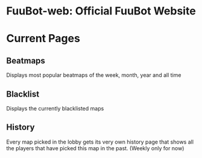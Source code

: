 # FuuBot-web: Official FuuBot Website

# Current Pages

## Beatmaps

Displays most popular beatmaps of the week, month, year and all time

## Blacklist

Displays the currently blacklisted maps

## History

Every map picked in the lobby gets its very own history page that shows all the players that have picked this map in the past. (Weekly only for now)

